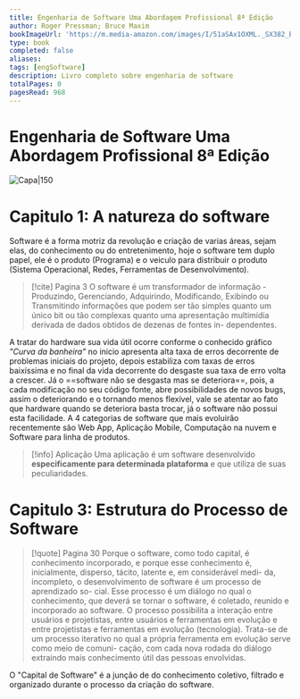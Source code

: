 ```yaml
---
title: Engenharia de Software Uma Abordagem Profissional 8ª Edição
author: Roger Pressman; Bruce Maxim
bookImageUrl: 'https://m.media-amazon.com/images/I/51aSAx1OXML._SX382_BO1,204,203,200_.jpg'
type: book
completed: false
aliases:
tags: [engSoftware]
description: Livro completo sobre engenharia de software
totalPages: 0
pagesRead: 968
---
```

#  Engenharia de Software Uma Abordagem Profissional 8ª Edição
![Capa|150](https://m.media-amazon.com/images/I/51aSAx1OXML._SX382_BO1,204,203,200_.jpg)

# Capitulo 1: A natureza do software
Software é a forma motriz da revolução e criação de varias áreas, sejam elas, do conhecimento ou do entretenimento, hoje o software tem duplo papel, ele é o produto (Programa) e o veiculo para distribuir o produto (Sistema Operacional, Redes, Ferramentas de Desenvolvimento).
>[!cite] Pagina 3
>O software é um transformador de informação - Produzindo, Gerenciando, Adquirindo, Modificando, Exibindo ou Transmitindo informações que podem ser tão simples quanto um único bit ou tão complexas quanto uma apresentação multimídia derivada de dados obtidos de dezenas de fontes in- dependentes.

A tratar do hardware sua vida útil ocorre conforme o conhecido gráfico *"Curva da banheira"* no inicio apresenta alta taxa de erros decorrente de problemas iniciais do projeto, depois estabiliza com taxas de erros baixíssima e no final da vida decorrente do desgaste sua taxa de erro volta a crescer.
Já o ==software não se desgasta mas se deteriora==, pois, a cada modificação no seu código fonte, abre possibilidades de novos bugs, assim o deteriorando e o tornando menos flexível, vale se atentar ao fato que hardware quando se deteriora basta trocar, já o software não possui esta facilidade.
A 4 categorias de software que mais evoluirão recentemente são Web App, Aplicação Mobile, Computação na nuvem e Software para linha de produtos.
>[!info] Aplicação
>Uma aplicação é um software desenvolvido **especificamente para determinada plataforma** e que utiliza de suas peculiaridades.

# Capitulo 3: Estrutura do Processo de Software
>[!quote] Pagina 30
>Porque o software, como todo capital, é conhecimento incorporado, e porque esse conhecimento é, inicialmente, disperso, tácito, latente e, em considerável medi- da, incompleto, o desenvolvimento de software é um processo de aprendizado so- cial. Esse processo é um diálogo no qual o conhecimento, que deverá se tornar o software, é coletado, reunido e incorporado ao software. O processo possibilita a interação entre usuários e projetistas, entre usuários e ferramentas em evolução e entre projetistas e ferramentas em evolução (tecnologia). Trata-se de um processo iterativo no qual a própria ferramenta em evolução serve como meio de comuni- cação, com cada nova rodada do diálogo extraindo mais conhecimento útil das pessoas envolvidas.

O "Capital de Software" é a junção de do conhecimento coletivo, filtrado e organizado durante o processo da criação do software.
